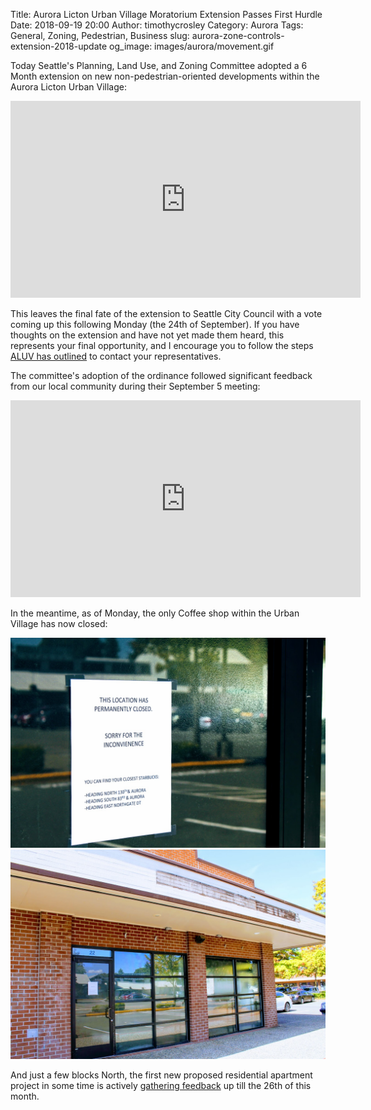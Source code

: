 Title: Aurora Licton Urban Village Moratorium Extension Passes First Hurdle
Date: 2018-09-19 20:00
Author: timothycrosley
Category: Aurora
Tags: General, Zoning, Pedestrian, Business
slug: aurora-zone-controls-extension-2018-update
og_image: images/aurora/movement.gif

Today Seattle's Planning, Land Use, and Zoning Committee adopted a 6 Month extension on new non-pedestrian-oriented developments within the Aurora Licton Urban Village:

<iframe width="560" height="315" src="https://www.youtube.com/embed/lTLxqxo6q_Y?rel=0&amp;start=2520&amp;end=3223" frameborder="0" allow="autoplay; encrypted-media" allowfullscreen></iframe>

This leaves the final fate of the extension to Seattle City Council with a vote coming up this following Monday (the 24th of September).
If you have thoughts on the extension and have not yet made them heard, this represents your final opportunity, and I encourage you to follow the steps [ALUV has outlined](http://auroralictonuv.org/2018/08/28/interim-controls-extension/) to contact your representatives.

The committee's adoption of the ordinance followed significant feedback from our local community during their September 5 meeting:

<iframe width="560" height="315" src="https://www.youtube.com/embed/6rza2LUi6xY?rel=0&amp;start=870&amp;end=2040" frameborder="0" allow="autoplay; encrypted-media" allowfullscreen></iframe>

In the meantime, as of Monday, the only Coffee shop within the Urban Village has now closed:

[![Starbucks Closed.](/images/oaktree/closed_1.jpg)](/images/oaktree/closed_1.jpg)
[![Starbucks Closed.](/images/oaktree/closed_2.jpg)](/images/oaktree/closed_2.jpg)

And just a few blocks North, the first new proposed residential apartment project in some time is actively [gathering feedback](https://designreview.info/) up till the 26th of this month.
